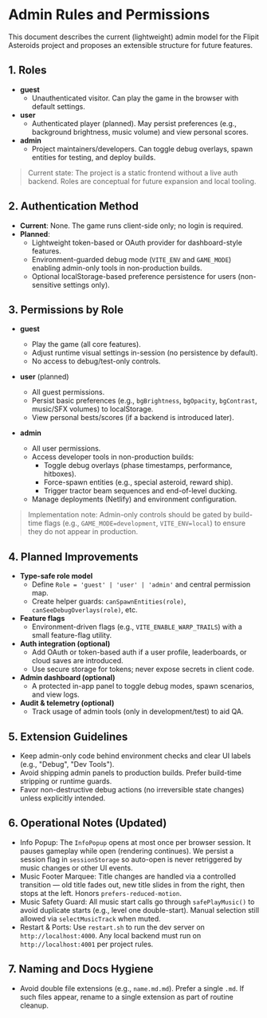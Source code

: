# Admin Rules and Permissions

This document describes the current (lightweight) admin model for the Flipit Asteroids project and proposes an extensible structure for future features.

## 1. Roles
- **guest**
  - Unauthenticated visitor. Can play the game in the browser with default settings.
- **user**
  - Authenticated player (planned). May persist preferences (e.g., background brightness, music volume) and view personal scores.
- **admin**
  - Project maintainers/developers. Can toggle debug overlays, spawn entities for testing, and deploy builds.

> Current state: The project is a static frontend without a live auth backend. Roles are conceptual for future expansion and local tooling.

## 2. Authentication Method
- **Current**: None. The game runs client-side only; no login is required.
- **Planned**:
  - Lightweight token-based or OAuth provider for dashboard-style features.
  - Environment-guarded debug mode (`VITE_ENV` and `GAME_MODE`) enabling admin-only tools in non-production builds.
  - Optional localStorage-based preference persistence for users (non-sensitive settings only).

## 3. Permissions by Role
- **guest**
  - Play the game (all core features).
  - Adjust runtime visual settings in-session (no persistence by default).
  - No access to debug/test-only controls.

- **user** (planned)
  - All guest permissions.
  - Persist basic preferences (e.g., `bgBrightness`, `bgOpacity`, `bgContrast`, music/SFX volumes) to localStorage.
  - View personal bests/scores (if a backend is introduced later).

- **admin**
  - All user permissions.
  - Access developer tools in non-production builds:
    - Toggle debug overlays (phase timestamps, performance, hitboxes).
    - Force-spawn entities (e.g., special asteroid, reward ship).
    - Trigger tractor beam sequences and end-of-level ducking.
  - Manage deployments (Netlify) and environment configuration.

> Implementation note: Admin-only controls should be gated by build-time flags (e.g., `GAME_MODE=development`, `VITE_ENV=local`) to ensure they do not appear in production.

## 4. Planned Improvements
- **Type-safe role model**
  - Define `Role = 'guest' | 'user' | 'admin'` and central permission map.
  - Create helper guards: `canSpawnEntities(role)`, `canSeeDebugOverlays(role)`, etc.
- **Feature flags**
  - Environment-driven flags (e.g., `VITE_ENABLE_WARP_TRAILS`) with a small feature-flag utility.
- **Auth integration (optional)**
  - Add OAuth or token-based auth if a user profile, leaderboards, or cloud saves are introduced.
  - Use secure storage for tokens; never expose secrets in client code.
- **Admin dashboard (optional)**
  - A protected in-app panel to toggle debug modes, spawn scenarios, and view logs.
- **Audit & telemetry (optional)**
  - Track usage of admin tools (only in development/test) to aid QA.

## 5. Extension Guidelines
- Keep admin-only code behind environment checks and clear UI labels (e.g., "Debug", "Dev Tools").
- Avoid shipping admin panels to production builds. Prefer build-time stripping or runtime guards.
- Favor non-destructive debug actions (no irreversible state changes) unless explicitly intended.

## 6. Operational Notes (Updated)
- Info Popup: The `InfoPopup` opens at most once per browser session. It pauses gameplay while open (rendering continues). We persist a session flag in `sessionStorage` so auto-open is never retriggered by music changes or other UI events.
- Music Footer Marquee: Title changes are handled via a controlled transition — old title fades out, new title slides in from the right, then stops at the left. Honors `prefers-reduced-motion`.
- Music Safety Guard: All music start calls go through `safePlayMusic()` to avoid duplicate starts (e.g., level one double-start). Manual selection still allowed via `selectMusicTrack` when muted.
- Restart & Ports: Use `restart.sh` to run the dev server on `http://localhost:4000`. Any local backend must run on `http://localhost:4001` per project rules.

## 7. Naming and Docs Hygiene
- Avoid double file extensions (e.g., `name.md.md`). Prefer a single `.md`. If such files appear, rename to a single extension as part of routine cleanup.
